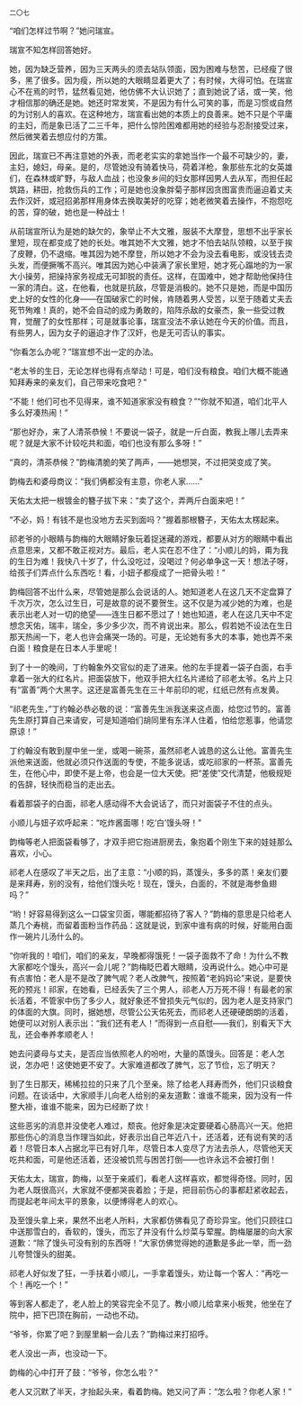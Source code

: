     二〇七 

   “咱们怎样过节啊？”她问瑞宣。

   瑞宣不知怎样回答她好。

   她，因为缺乏营养，因为三天两头的须去站队领面，因为困难与愁苦，已经瘦了很多，黑了很多。因为瘦，所以她的大眼睛显着更大了；有时候，大得可怕。在瑞宣心不在焉的时节，猛然看见她，他仿佛不大认识她了；直到她说了话，或一笑，他才相信那的确还是她。她还时常发笑，不是因为有什么可笑的事，而是习惯或自然的为讨别人的喜欢。在这种地方，瑞宣看出她的本质上的良善来。她不只是个平庸的主妇，而是象已活了二三千年，把什么惊险困难都用她的经验与忍耐接受过来，然后微笑着去想应付的方策。

   因此，瑞宣已不再注意她的外表，而老老实实的拿她当作一个最不可缺少的，妻，主妇，媳妇，母亲。是的，尽管她没有骑着快马，荷着洋枪，象那些东北的女英雄们，在森林或旷野，与敌人血战；也没象乡间的妇女那样因男人去从军，而担任起筑路，耕田，抢救伤兵的工作；可是她也没象胖菊子那样因贪图富贵而逼迫着丈夫去作汉奸，或冠招弟那样用身体去换取美好的吃穿；她老微笑着去操作，不抱怨吃的苦，穿的破，她也是一种战士！

   从前瑞宣所认为是她的缺欠的，象举止不大文雅，服装不大摩登，思想不出乎家长里短，现在都变成了她的长处。唯其她不大文雅，她才不怕去站队领粮，以至于挨了皮鞭，仍不退缩。唯其因为她不摩登，所以她才不会为没去看电影，或没钱去烫头发，而便撅嘴不高兴。唯其因为她心中装满了家长里短，她才死心蹋地的为一家大小操劳，把操持家务视成无可卸脱的责任。这样，在国难中，她才帮助他保持住一家的清白。这，在他看，也就是抗敌，尽管是消极的。她不只是她，而是中国历史上好的女性的化身——在国破家亡的时候，肯随着男人受苦，以至于随着丈夫去死节殉难！真的，她不会自动的成为勇敢的，陷阵杀敌的女豪杰，象一些受过教育，觉醒了的女性那样；可是就事论事，瑞宣没法不承认她在今天的价值。而且，有些男人，因为女子的逼迫才作了汉奸，也是无可否认的事实。

   “你看怎么办呢？”瑞宣想不出一定的办法。

   “老太爷的生日，无论怎样也得有点举动！可是，咱们没有粮食。咱们大概不能通知拜寿来的亲友们，自己带来吃食吧？”

   “不能！他们可也不见得来，谁不知道家家没有粮食？”“你就不知道，咱们北平人多么好凑热闹！”

   “那也好办，来了人清茶恭候！不要说一袋子，就是一斤白面，教我上哪儿去弄来呢？就是大家不计较吃共和面，咱们也没有那么多呀！”

   “真的，清茶恭候？”韵梅清脆的笑了两声，——她想哭，不过把哭变成了笑。

   韵梅去和婆母商议：“我们俩都没有主意，你老人家……”

   天佑太太把一根镀金的簪子拔下来：“卖了这个，弄两斤白面来吧！”

   “不必，妈！有钱不是也没地方去买到面吗？”握着那根簪子，天佑太太楞起来。

   祁老爷的小眼睛与韵梅的大眼睛好象玩着捉迷藏的游戏，都要从对方的眼睛中看出点意思来，又都不敢正视对方。最后，老人实在忍不住了：“小顺儿的妈，甭为我的生日为难！我快八十岁了，什么没吃过，没喝过？何必单争这一天！想法子呀，给孩子们弄点什么东西吃！看，小妞子都瘦成了一把骨头啦！”

   韵梅回答不出什么来，尽管她是那么会说话的人。她知道老人在这几天不定盘算了千次万次，怎么过生日，可是故意的说不要贺生。这不仅是为减少她的为难，也是表示出老人对一切的绝望——连生日都不愿过了！她也知道，老人在这几天中不定想念天佑，瑞丰，瑞全，多少多少次，而不肯说出来。那么，假若她不设法在生日那天热闹一下，老人也许会痛哭一场的。可是，无论她有多大的本事，她也弄不来白面！粮食是在日本人手里呢！

   到了十一的晚间，丁约翰象外交官似的走了进来。他的左手提着一袋子白面，右手拿着一张大的红名片。把面袋放下，他双手把大红名片递给了祁老太爷。名片上只有“富善”两个大黑字。这还是富善先生在三十年前印的呢，红纸已然有点发黄。

   “祁老先生，”丁约翰必恭必敬的说：“富善先生派我送来这点面，给您过节的。富善先生原打算自己来请安，可是知道咱们胡同里有东洋人住着，怕给您惹事，他请您原谅！”

   丁约翰没有敢到屋中坐一坐，或喝一碗茶，虽然祁老人诚恳的这么让他。富善先生派他来送面，他就必须只作送面的专使，不能多说话，或吃祁家的一杯茶。富善先生，在他心中，即使不是上帝，也会是一位大天使。把“差使”交代清楚，他极规矩的告辞，轻快而稳当的走出去。

   看着那袋子的白面，祁老人感动得不大会说话了，而只对面袋子不住的点头。

   小顺儿与妞子欢呼起来：“吃炸酱面哪！吃‘白’馒头呀！”

   韵梅等老人把面袋看够了，才双手把它抱进厨房去，象抱着个刚生下来的娃娃那么喜欢，小心。

   祁老人在感叹了半天之后，出了主意：“小顺的妈，蒸馒头，多多的蒸！亲友们要是来拜寿，别的没有，给他们馒头吃！现在，馒头，白面的，不就是海参鱼翅吗？”

   “哟！好容易得到这么一口袋宝贝面，哪能都招待了客人？”韵梅的意思是只给老人蒸几个寿桃，而留着面粉当作药品：这就是说，到家中谁有病的时候，好能用白面作一碗片儿汤什么的。

   “你听我的！咱们，咱们的亲友，早晚都得饿死！一袋子面救不了命！为什么不教大家都吃个馒头，高兴一会儿呢？”韵梅眨巴着大眼睛，没再说什么。她心中可是有点害怕：老人是不是改了脾气呢？老人改脾气，按照着“老妈妈论”来说，是要快死的预兆！祁家，在她看，已经丢失了三个男人，祁老人万万死不得！有最老的家长活着，不管家中伤了多少人，就好象还不曾损失元气似的，因为老人是支持家门的体面的大旗。同时，据她想，尽管公公天佑死去，而祁老人还硬硬朗朗的活着，她便可以对别人表示出：“我们还有老人！”而得到一点自慰——我们，别看天下大乱，还会奉养孝顺老人！

   她去问婆母与丈夫，是否应当依照老人的吩咐，大量的蒸馒头。回答是：老人怎说，怎办吧！这使她更不安了。大家难道都改了脾气，忘了节俭，忘了明天？

   到了生日那天，稀稀拉拉的只来了几个至亲。除了给老人拜寿而外，他们只谈粮食问题。在谈话中，大家顺手儿向老人给别的亲友道歉：谁谁不能来，因为没有一件整大褂，谁谁不能来，因为已经断了炊！

   这些恶劣的消息并没使老人难过，颓丧。他好象是决定要硬着心肠高兴一天。他把那些伤心的消息当作理当如此，好表示出自己年近八十，还活着，还有说有笑的活着！尽管日本人占据北平已有好几年，尽管日本人变尽了方法去杀人，尽管他天天吃共和面，可是他还活着，还没被饥荒与困苦打倒——也许永远不会被打倒！

   天佑太太，瑞宣，韵梅，以至于亲戚们，看老人这样喜欢，都觉得奇怪。同时，因为老人既很高兴，大家就不便都哭丧着脸；于是，把目前伤心的事都赶紧收起去，而提起老年间太平的景象，以便博得老人的欢心。

   及至馒头拿上来，果然不出老人所料，大家都仿佛看见了奇珍异宝。他们只顾往口中送那雪白的，香软的，馒头，而忘了并没有什么炒菜与荤腥。韵梅屡屡的向大家道歉：“除了馒头可没有别的东西呀！”大家仿佛觉得她的道歉是多此一举，而一劲儿夸赞馒头的甜美。

   祁老人好似发了狂，一手扶着小顺儿，一手拿着馒头，劝让每一个客人：“再吃一个！再吃一个！”

   等到客人都走了，老人脸上的笑容完全不见了。教小顺儿给拿来小板凳，他坐在了院中，把下巴顶在胸前，一动也不动。

   “爷爷，你累了吧？到屋里躺一会儿去？”韵梅过来打招呼。

   老人没出一声，也没动一下。

   韵梅的心中打开了鼓：“爷爷，你怎么啦？”

   老人又沉默了半天，才抬起头来，看着韵梅。她又问了声：“怎么啦？你老人家！”

